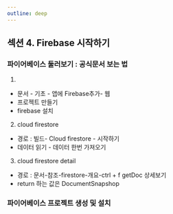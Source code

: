 ```yaml
---
outline: deep
---
```


## 섹션 4. Firebase 시작하기

### 파이어베이스 둘러보기 : 공식문서 보는 법

1.

- 문서 - 기초 - 앱에 Firebase추가- 웹
- 프로젝트 만들기
- firebase 설치

2. cloud firestore

- 경로 : 빌드- Cloud firestore - 시작하기
- 데이터 읽기 - 데이터 한번 가져오기

3. cloud firestore detail

- 경로 : 문서-참조-firestore-개요-ctrl + f getDoc 상세보기
- return 하는 값은 DocumentSnapshop

### 파이어베이스 프로젝트 생성 및 설치
